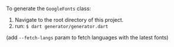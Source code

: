 To generate the `GoogleFonts` class:

1. Navigate to the root directory of this project.
2. run: `$ dart generator/generator.dart`

 (add `--fetch-langs` param to fetch languages with the latest fonts)
